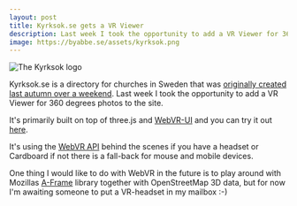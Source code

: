 ```yaml
---
layout: post
title: Kyrksok.se gets a VR Viewer
description: Last week I took the opportunity to add a VR Viewer for 360 degrees photos to the Kyrksok.se.
image: https://byabbe.se/assets/kyrksok.png
---
```


![The Kyrksok logo](https://byabbe.se/assets/kyrksok.png)

Kyrksok.se is a directory for churches in Sweden that was [originally created last autumn over a weekend](https://byabbe.se/2016/11/12/kyrksok-se-and-wikidata). Last week I took the opportunity to add a VR Viewer for 360 degrees photos to the site.

It's primarily built on top of three.js and [WebVR-UI](https://github.com/googlevr/webvr-ui) and you can try it out [here](https://kyrksok.se/vr.html?q=10713923).

It's using the [WebVR API](https://developer.mozilla.org/en-US/docs/Web/API/WebVR_API) behind the scenes if you have a headset or Cardboard if not there is a fall-back for mouse and mobile devices.

One thing I would like to do with WebVR in the future is to play around with Mozillas [A-Frame](https://aframe.io/docs/0.5.0/introduction/) library together with OpenStreetMap 3D data, but for now I'm awaiting someone to put a VR-headset in my mailbox \:-)
